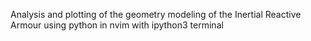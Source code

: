 Analysis and plotting of the geometry modeling of the Inertial Reactive Armour using python in nvim with ipython3 terminal
